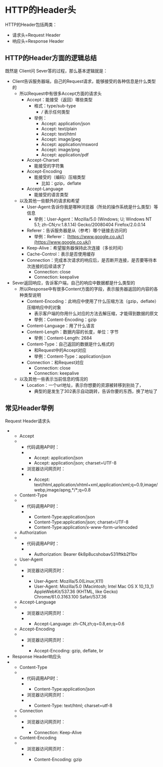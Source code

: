 # HTTP的Header头

HTTP的Header包括两类：

* 请求头=Request Header
* 响应头=Response Header

## HTTP的Header方面的逻辑总结

既然是 Client问 Sever答的过程，那么基本逻辑就是：

* Client告诉服务器端，自己的Request请求，能够接受的各种信息是什么类型的
  * 所以Request中有很多Accept方面的请求头
    * Accept：能接受（返回）哪些类型
      * 格式：type/sub-type
        * _/_ 表示任何类型
      * 举例：
        * Accept: application/json
        * Accept: text/plain
        * Accept: text/html
        * Accept: image/jpeg
        * Accept: application/msword
        * Accept: image/png
        * Accept: application/pdf
    * Accept-Charset
      * 能接受的字符集
    * Accept-Encoding
      * 能接受的（编码）压缩类型
        * 比如：gzip，deflate
    * Accept-Language
      * 能接受的语言类型
  * 以及其他一些额外的请求和希望
    * User-Agent:告诉你我是哪种浏览器（所处的操作系统是什么类型）等信息
      * 举例：User-Agent：Mozilla/5.0 \(Windows; U; Windows NT 5.1; zh-CN;rv:1.8.1.14\) Gecko/20080404 Firefox/2.0.0.14
    * Referer：告诉服务器是从（参考）哪个链接去访问的
      * 举例：Referer：
        [https://www.google.co.uk/](https://www.google.co.uk/)
    * Keep-Alive：希望服务器保持此次连接（多长时间）
    * Cache-Control：表示是否使用缓存
    * Connection：完成本次请求的响应后，是否断开连接，是否要等待本次连接的后续请求了
      * Connection: close
      * Connection: keepalive
* Sever返回响应，告诉客户端，自己的响应中数据都是什么类型的
  * 所以Response中有很多Content方面的字段，表示服务器返回的内容的各种类型说明
    * Content-Encoding：此响应中使用了什么压缩方法（gzip，deflate）压缩响应中的对象
      * 表示客户端的你用什么对应的方法去解压缩，才能得到数据的原文
      * 举例：Content-Encoding：gzip
    * Content-Language：用了什么语言
    * Content-Length：数据内容的长度，单位：字节
      * 举例：Content-Length: 2684
    * Content-Type：自己返回的数据是什么格式的
      * 和Request中的Accept对应
      * 举例：Content-Type：application/json
    * Connection：和Request对应
      * Connection: close
      * Connection: keepalive
  * 以及其他一些表示当前信息的情况的
    * Location：一个url地址，表示你想要的资源被转移到别处了，
      * 典型的是发生了302表示自动跳转，告诉你要的东西，换了地址了

## 常见Header举例

Request Header请求头

* * Accept
  * * 代码调用API时：
    * * Accept: application/json
      * Accept: application/json; charset=UTF-8
    * 浏览器访问网页时：
    * * Accept: text/html,application/xhtml+xml,application/xml;q=0.9,image/webp,image/apng,\*/\*;q=0.8
  * Content-Type
  * * 代码调用API时：
    * * Content-Type:application/json
      * Content-Type:application/json; charset=UTF-8
      * Content-Type:application/x-www-form-urlencoded
  * Authorization
  * * 代码调用API时：
    * * Authorization: Bearer 6k8p8ucshobav531lftkb2f1bv
  * User-Agent
  * * 浏览器访问网页时：
    * * User-Agent: Mozilla/5.0\(Linux;X11\)
      * User-Agent: Mozilla/5.0 \(Macintosh; Intel Mac OS X 10\_13\_1\) AppleWebKit/537.36 \(KHTML, like Gecko\) Chrome/61.0.3163.100 Safari/537.36
  * Accept-Language
  * * 浏览器访问网页时：
    * * Accept-Language: zh-CN,zh;q=0.8,en;q=0.6
  * Accept-Encoding
  * * 浏览器访问网页时：
    * * Accept-Encoding: gzip, deflate, br
* Response Header响应头
* * Content-Type
  * * 代码调用API时：
    * * Content-Type:application/json
    * 浏览器访问网页时：
    * * Content-Type: text/html; charset=utf-8
  * Connection
  * * 浏览器访问网页时：
    * * Connection: Keep-Alive
  * Content-Encoding
  * * 浏览器访问网页时：
    * * Content-Encoding: gzip



